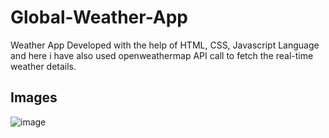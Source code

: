 # Global-Weather-App

Weather App Developed with the help of HTML, CSS, Javascript Language and here i have also used openweathermap API call to fetch the real-time weather details.

## Images

![image](https://github.com/user-attachments/assets/492b6258-30de-4e83-8ea8-30fc9e5e83ad)

